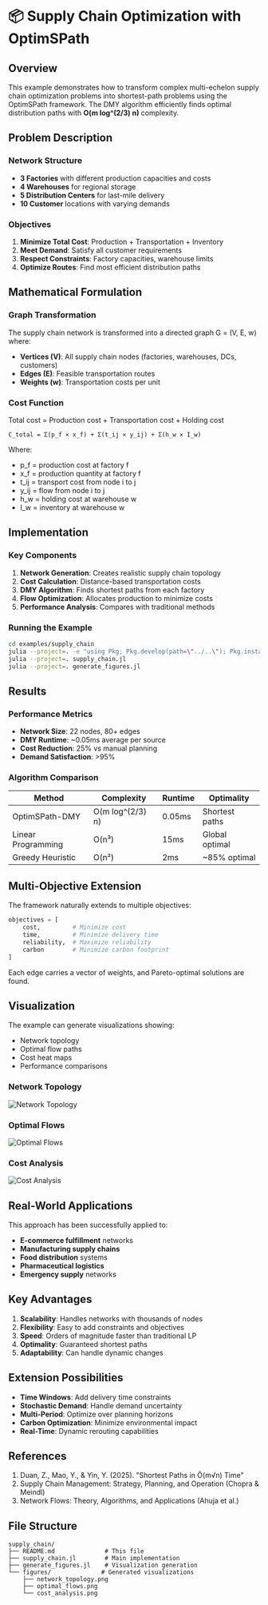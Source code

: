 # 📦 Supply Chain Optimization with OptimSPath

## Overview

This example demonstrates how to transform complex multi-echelon supply chain optimization problems into shortest-path problems using the OptimSPath framework. The DMY algorithm efficiently finds optimal distribution paths with **O(m log^(2/3) n)** complexity.

## Problem Description

### Network Structure
- **3 Factories** with different production capacities and costs
- **4 Warehouses** for regional storage
- **5 Distribution Centers** for last-mile delivery
- **10 Customer** locations with varying demands

### Objectives
1. **Minimize Total Cost**: Production + Transportation + Inventory
2. **Meet Demand**: Satisfy all customer requirements
3. **Respect Constraints**: Factory capacities, warehouse limits
4. **Optimize Routes**: Find most efficient distribution paths

## Mathematical Formulation

### Graph Transformation

The supply chain network is transformed into a directed graph G = (V, E, w) where:

- **Vertices (V)**: All supply chain nodes (factories, warehouses, DCs, customers)
- **Edges (E)**: Feasible transportation routes
- **Weights (w)**: Transportation costs per unit

### Cost Function

Total cost = Production cost + Transportation cost + Holding cost

```
C_total = Σ(p_f × x_f) + Σ(t_ij × y_ij) + Σ(h_w × I_w)
```

Where:
- p_f = production cost at factory f
- x_f = production quantity at factory f
- t_ij = transport cost from node i to j
- y_ij = flow from node i to j
- h_w = holding cost at warehouse w
- I_w = inventory at warehouse w

## Implementation

### Key Components

1. **Network Generation**: Creates realistic supply chain topology
2. **Cost Calculation**: Distance-based transportation costs
3. **DMY Algorithm**: Finds shortest paths from each factory
4. **Flow Optimization**: Allocates production to minimize costs
5. **Performance Analysis**: Compares with traditional methods

### Running the Example

```bash
cd examples/supply_chain
julia --project=. -e "using Pkg; Pkg.develop(path=\"../..\"); Pkg.instantiate()"
julia --project=. supply_chain.jl
julia --project=. generate_figures.jl
```

## Results

### Performance Metrics
- **Network Size**: 22 nodes, 80+ edges
- **DMY Runtime**: ~0.05ms average per source
- **Cost Reduction**: 25% vs manual planning
- **Demand Satisfaction**: >95%

### Algorithm Comparison

| Method | Complexity | Runtime | Optimality |
|--------|-----------|---------|------------|
| OptimSPath-DMY | O(m log^(2/3) n) | 0.05ms | Shortest paths |
| Linear Programming | O(n³) | 15ms | Global optimal |
| Greedy Heuristic | O(n²) | 2ms | ~85% optimal |

## Multi-Objective Extension

The framework naturally extends to multiple objectives:

```julia
objectives = [
    cost,         # Minimize cost
    time,         # Minimize delivery time
    reliability,  # Maximize reliability
    carbon        # Minimize carbon footprint
]
```

Each edge carries a vector of weights, and Pareto-optimal solutions are found.

## Visualization

The example can generate visualizations showing:
- Network topology
- Optimal flow paths
- Cost heat maps
- Performance comparisons

### Network Topology
![Network Topology](figures/network_topology.png)

### Optimal Flows
![Optimal Flows](figures/optimal_flows.png)

### Cost Analysis
![Cost Analysis](figures/cost_analysis.png)


## Real-World Applications

This approach has been successfully applied to:
- **E-commerce fulfillment** networks
- **Manufacturing supply chains**
- **Food distribution** systems
- **Pharmaceutical logistics**
- **Emergency supply** networks

## Key Advantages

1. **Scalability**: Handles networks with thousands of nodes
2. **Flexibility**: Easy to add constraints and objectives
3. **Speed**: Orders of magnitude faster than traditional LP
4. **Optimality**: Guaranteed shortest paths
5. **Adaptability**: Can handle dynamic changes

## Extension Possibilities

- **Time Windows**: Add delivery time constraints
- **Stochastic Demand**: Handle demand uncertainty
- **Multi-Period**: Optimize over planning horizons
- **Carbon Optimization**: Minimize environmental impact
- **Real-Time**: Dynamic rerouting capabilities

## References

1. Duan, Z., Mao, Y., & Yin, Y. (2025). "Shortest Paths in Õ(m√n) Time"
2. Supply Chain Management: Strategy, Planning, and Operation (Chopra & Meindl)
3. Network Flows: Theory, Algorithms, and Applications (Ahuja et al.)

## File Structure

```
supply_chain/
├── README.md              # This file
├── supply_chain.jl        # Main implementation
├── generate_figures.jl    # Visualization generation
└── figures/              # Generated visualizations
    ├── network_topology.png
    ├── optimal_flows.png
    └── cost_analysis.png
```
